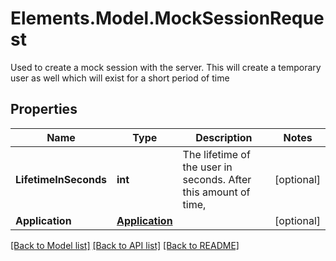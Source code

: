# Elements.Model.MockSessionRequest
Used to create a mock session with the server.  This will create a temporary user as well which will exist for a short period of time

## Properties

Name | Type | Description | Notes
------------ | ------------- | ------------- | -------------
**LifetimeInSeconds** | **int** | The lifetime of the user in seconds.  After this amount of time,  | [optional] 
**Application** | [**Application**](Application.md) |  | [optional] 

[[Back to Model list]](../README.md#documentation-for-models) [[Back to API list]](../README.md#documentation-for-api-endpoints) [[Back to README]](../README.md)

